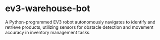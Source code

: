 # ev3-warehouse-bot
A Python-programmed EV3 robot autonomously navigates to identify and retrieve products, utilizing sensors for obstacle detection and movement accuracy in inventory management tasks.
